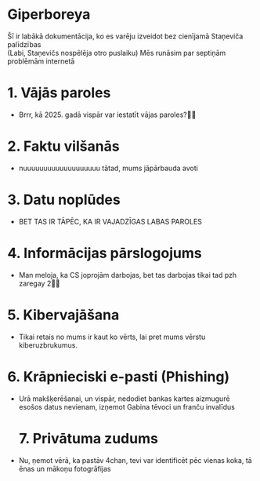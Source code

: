 # Giperboreya
Šī ir labākā dokumentācija, ko es varēju izveidot bez cienījamā Staņeviča palīdzības\
(Labi, Staņevičs nospēlēja otro puslaiku)
Mēs runāsim par septiņām problēmām internetā
# 1.	Vājās paroles
- Brrr, kā 2025. gadā vispār var iestatīt vājas paroles?🥀😒



	

# 2.	Faktu vilšanās
-  nuuuuuuuuuuuuuuuuuuu tātad, mums jāpārbauda avoti
 
# 3. Datu noplūdes
- BET TAS IR TĀPĒC, KA IR VAJADZĪGAS LABAS PAROLES
 
# 4.	Informācijas pārslogojums
- Man meloja, ka CS joprojām darbojas, bet tas darbojas tikai tad pzh zaregay 2🥀🥀
 
# 5. Kibervajāšana
- Tikai retais no mums ir kaut ko vērts, lai pret mums vērstu kiberuzbrukumus.
 
# 6.	Krāpnieciski e-pasti (Phishing)
 - Urā makšķerēšanai, un vispār, nedodiet bankas kartes aizmugurē esošos datus nevienam, izņemot Gabina tēvoci un franču invalīdus
   # 7. Privātuma zudums
- Nu, ņemot vērā, ka pastāv 4chan, tevi var identificēt pēc vienas koka, tā ēnas un mākoņu fotogrāfijas
